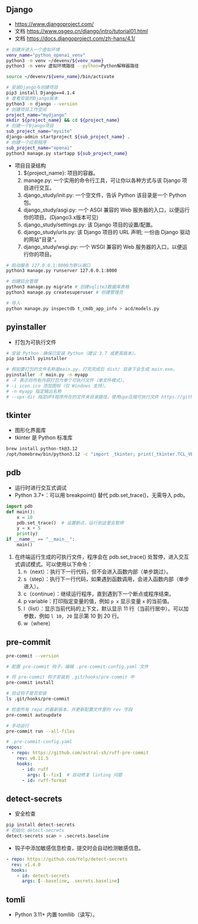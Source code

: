 ## Django
- https://www.djangoproject.com/
- 文档 https://www.osgeo.cn/django/intro/tutorial01.html
- 文档 https://docs.djangoproject.com/zh-hans/4.1/
```bash
# 创建并进入一个虚拟环境
venv_name="python_openai_venv"
python3 -m venv ~/devenv/${venv_name}
python3 -m venv 虚拟环境路径 --python=Python解释器路径

source ~/devenv/${venv_name}/bin/activate

# 安装Django与创建项目
pip3 install Django==4.1.4
# 查看安装的Django版本
python3 -m django --version 
# 创建项目工作空间
project_name="mydjango"
mkdir ${project_name} && cd ${project_name}
# 创建一个Django项目
sub_project_name="mysite"
django-admin startproject ${sub_project_name} .  
# 创建一个应用程序
sub_project_name="openai"
python3 manage.py startapp ${sub_project_name}
```

- 项目目录结构
    1. ${project_name}: 项目的容器。
    2. manage.py: 一个实用的命令行工具，可让你以各种方式与该 Django 项目进行交互。
    3. django_study/init.py: 一个空文件，告诉 Python 该目录是一个 Python 包。
    4. django_study/asgi.py: 一个 ASGI 兼容的 Web 服务器的入口，以便运行你的项目。(Django3.x版本可见)
    5. django_study/settings.py: 该 Django 项目的设置/配置。
    6. django_study/urls.py: 该 Django 项目的 URL 声明; 一份由 Django 驱动的网站"目录"。
    7. django_study/wsgi.py: 一个 WSGI 兼容的 Web 服务器的入口，以便运行你的项目。


```bash
# 启动服务 127.0.0.1:8000为默认端口
python3 manage.py runserver 127.0.0.1:8000

# 创建后台管理
python3 manage.py migrate # 创建sqlite3数据库表格
python3 manage.py createsuperuser # 创建管理员

# 导入
python manage.py inspectdb t_cmdb_app_info > acd/models.py
```

## pyinstaller
- 打包为可执行文件
```sh
# 安装 Python：确保已安装 Python（建议 3.7 或更高版本）。
pip install pyinstaller

# 假如要打包的文件名称是main.py，打完完成后 dist/ 目录下会生成 main.exe。
pyinstaller -F main.py -n myapp
# -F 表示将所有内容打包为单个可执行文件（单文件模式）。
# -i icon.ico 添加图标（仅 Windows 支持）。
# -n myapp 指定输出名称
# --upx-dir 指定UPX程序所在的文件夹目录路径，使用upx压缩可执行文件 https://github.com/upx/upx/releases
```

## tkinter
- 图形化界面库
- tkinter 是 Python 标准库
```sh
brew install python-tk@3.12
/opt/homebrew/bin/python3.12 -c "import _tkinter; print(_tkinter.TCL_VERSION)"
```

## pdb
- 运行时进行交互式调试
- Python 3.7+：可以用 breakpoint() 替代 pdb.set_trace()，无需导入 pdb。
```py
import pdb
def main():
    x = 10
    pdb.set_trace()  # 设置断点，运行到这里会暂停
    y = x + 5
    print(y)
if __name__ == "__main__":
    main()
```
1. 在终端运行生成的可执行文件，程序会在 pdb.set_trace() 处暂停，进入交互式调试模式。可以使用以下命令：
    1. n（next）：执行下一行代码，但不会进入函数内部（单步跳过）。
    2. s（step）：执行下一行代码，如果遇到函数调用，会进入函数内部（单步进入）。
    3. c（continue）：继续运行程序，直到遇到下一个断点或程序结束。
    4. p variable：打印指定变量的值，例如 `p x` 显示变量 `x` 的当前值。
    5. l（list）：显示当前代码的上下文，默认显示 11 行（当前行居中）。可以加参数，例如 `l 10, 20` 显示第 10 到 20 行。
    6. w（where）


## pre-commit
```sh
pre-commit --version

# 配置 pre-commit 钩子，编辑 .pre-commit-config.yaml 文件

# 将 pre-commit 钩子安装到 .git/hooks/pre-commit 中
pre-commit install

# 验证钩子是否安装
ls .git/hooks/pre-commit

# 检查所有 repo 的最新版本，并更新配置文件里的 rev 字段
pre-commit autoupdate

# 手动运行
pre-commit run --all-files
```

```yaml
# .pre-commit-config.yaml
repos:
  - repo: https://github.com/astral-sh/ruff-pre-commit
    rev: v0.11.5
    hooks:
      - id: ruff
        args: [--fix]  # 自动修复 linting 问题
      - id: ruff-format
```

## detect-secrets
- 安全检查
```sh
pip install detect-secrets
# 初始化 detect-secrets
detect-secrets scan > .secrets.baseline
```

- 钩子中添加敏感信息检查，提交时会自动检测敏感信息。

```yaml
- repo: https://github.com/Yelp/detect-secrets
  rev: v1.4.0
  hooks:
    - id: detect-secrets
      args: [--baseline, .secrets.baseline]
```


## tomli
- Python 3.11+ 内置 tomllib（读写）。
